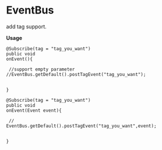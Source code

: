 EventBus
============================
add tag support.

**Usage**

<code>@Subscribe(tag = "tag_you_want")</code><br/>
<code>public void onEvent(){<br/>
<br/>
     //support empty parameter
     //EventBus.getDefault().postTagEvent("tag_you_want");
<br/>   
}</code>


<code>@Subscribe(tag = "tag_you_want")</code><br/>
<code>public void onEvent(Event event){<br/>
<br/>
    // EventBus.getDefault().postTagEvent("tag_you_want",event);
<br/>   
}</code>

